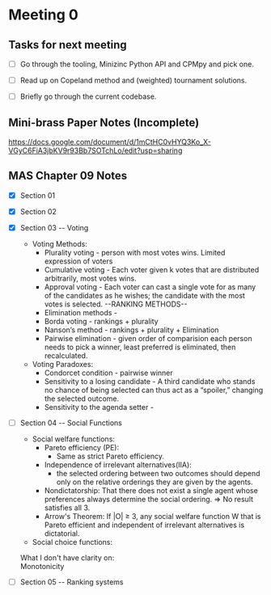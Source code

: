 # Meeting 0

## Tasks for next meeting
- [ ] Go through the tooling, Minizinc Python API and CPMpy and pick one.
- [ ] Read up on Copeland method and (weighted) tournament solutions.
- [ ] Briefly go through the current codebase.


## Mini-brass Paper Notes (Incomplete)
https://docs.google.com/document/d/1mCtHC0vHYQ3Ko_X-VGyC6FiA3jbKV9r93Bb7SOTchLo/edit?usp=sharing




## MAS Chapter 09 Notes
- [x] Section 01
- [x] Section 02
- [x] Section 03 -- Voting
    - Voting Methods:
        - Plurality voting - person with most votes wins. Limited expression of voters
        - Cumulative voting - Each voter given k votes that are distributed arbitrarily, most votes wins.
        - Approval voting - Each voter can cast a single vote for as many of the candidates as he wishes; the candidate with the most votes is selected.
        --RANKING METHODS--
        - Elimination methods - 
        - Borda voting - rankings + plurality 
        - Nanson’s method - rankings + plurality + Elimination
        - Pairwise elimination - given order of comparision each person needs to pick a winner, least preferred is eliminated, then recalculated.
    - Voting Paradoxes:
        - Condorcet condition - pairwise winner
        - Sensitivity to a losing candidate -  A third candidate who stands no chance of being selected can thus act as a “spoiler,” changing the selected outcome.
        - Sensitivity to the agenda setter - 
- [ ] Section 04 --  Social Functions
    - Social welfare functions:
        - Pareto efficiency (PE):
            - Same as strict Pareto efficiency.
        - Independence of irrelevant alternatives(IIA):
            - the selected ordering between two outcomes should depend only on the relative orderings they are given by the agents.
        - Nondictatorship: That there does not exist a single agent whose preferences always determine the social ordering.
        => No result satisfies all 3.
        - Arrow's Theorem: If |O| ≥ 3, any social welfare function W that is Pareto efficient and independent of irrelevant alternatives is dictatorial.
    - Social choice functions:
        
    What I don't have clarity on:    
        Monotonicity
- [ ] Section 05 -- Ranking systems

